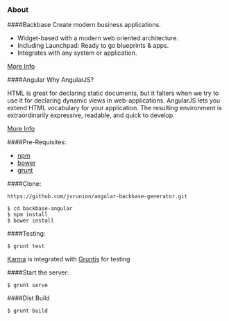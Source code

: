 

### About

####Backbase
Create modern business applications.

* Widget-based with a modern web oriented architecture.
* Including Launchpad: Ready to go blueprints & apps.
* Integrates with any system or application.

[More Info](http://www.backbase.com/home)

####Angular
Why AngularJS?

HTML is great for declaring static documents, but it falters when we try to use it for declaring dynamic views in web-applications. AngularJS lets you extend HTML vocabulary for your application. The resulting environment is extraordinarily expressive, readable, and quick to develop.

[More Info](http://www.angularjs.com)

####Pre-Requisites:

* [npm](https://www.npmjs.com/)
* [bower](http://bower.io)
* [grunt](http://gruntjs.com)

####Clone:

```
https://github.com/jvrunion/angular-backbase-generator.git
```

	$ cd backbase-angular
	$ npm install
	$ bower install

####Testing:
	
	$ grunt test

[Karma](http://karma-runner.github.io/0.12/index.html) is integrated with [Gruntjs](http://www.gruntjs.com) for testing

####Start the server:

	$ grunt serve

####Dist Build

	$ grunt build


